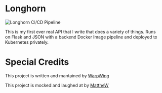 # Longhorn 
![Longhorn CI/CD Pipeline](https://github.com/WarpWing/Longhorn/workflows/Longhorn%20CI/CD%20Pipeline/badge.svg)

This is my first ever real API that I write that does a variety of things. Runs on Flask and JSON with a backend Docker Image pipeline and deployed to Kubernetes privately.


# Special Credits 
<p>This project is written and mantained by <a href="https://github.com/WarpWing" target="_blank" rel="noopener">WarpWing</a></p>   
<p>This project is mocked and laughed at by <a href="https://github.com/matthewzhaocc" target="_blank" rel="noopener">MattheW</a></p>
